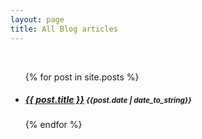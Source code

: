 ```yaml
---
layout: page
title: All Blog articles
---
```

<br>
<ul>
  {% for post in site.posts %}
    <li>
      <h5><a href="{{ post.url }}">{{ post.title }}</a>  <small>{{post.date | date_to_string}}</small></h5>
    </li>
  {% endfor %}
</ul>
